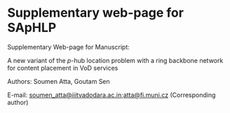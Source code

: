 # Supplementary web-page for SApHLP
Supplementary Web-page for Manuscript:

A new variant of the *p*-hub location problem with a ring backbone network for content placement in VoD services

Authors: Soumen Atta, Goutam Sen 

E-mail: soumen_atta@iiitvadodara.ac.in;atta@fi.muni.cz (Corresponding author)
